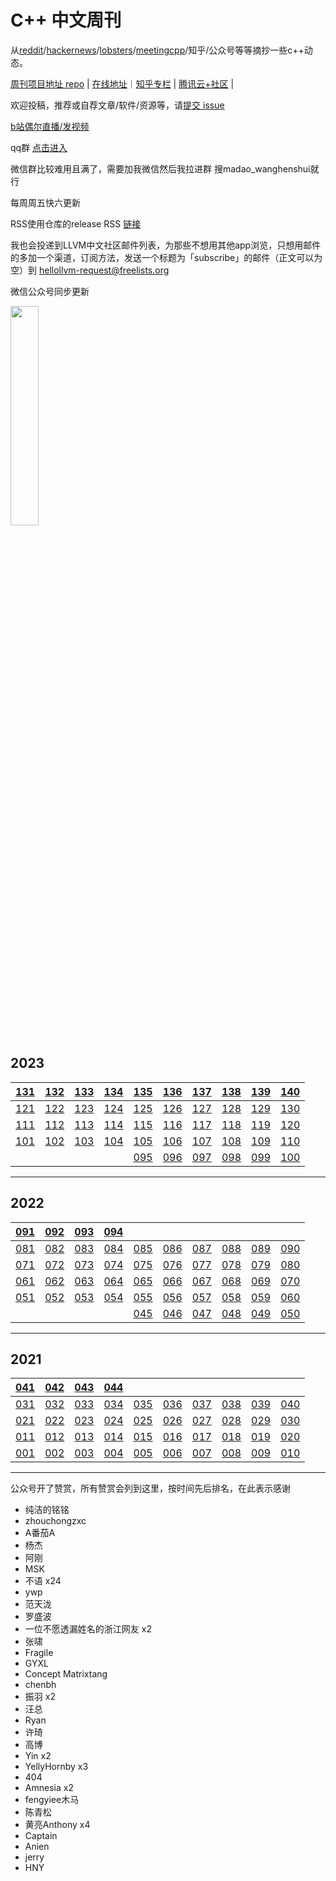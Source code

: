 # C++ 中文周刊

从[reddit](https://www.reddit.com/r/cpp/)/[hackernews](https://news.ycombinator.com/)/[lobsters](https://lobste.rs/)/[meetingcpp](https://www.meetingcpp.com/blog/blogroll/)/知乎/公众号等等摘抄一些c++动态。

[周刊项目地址 repo](https://github.com/wanghenshui/cppweeklynews) | [在线地址](https://wanghenshui.github.io/cppweeklynews/)｜[知乎专栏](https://www.zhihu.com/column/jieyaren) | [腾讯云+社区](https://cloud.tencent.com/developer/column/92884) |

欢迎投稿，推荐或自荐文章/软件/资源等，请[提交 issue](https://github.com/wanghenshui/cppweeklynews/issues)

[b站偶尔直播/发视频 ](https://space.bilibili.com/2332598)

qq群 [点击进入](https://qm.qq.com/q/6NGizNPyG4)

微信群比较难用且满了，需要加我微信然后我拉进群 搜madao_wanghenshui就行

每周周五快六更新

RSS使用仓库的release RSS [链接](https://github.com/wanghenshui/cppweeklynews/releases.atom)

我也会投递到LLVM中文社区邮件列表，为那些不想用其他app浏览，只想用邮件的多加一个渠道，订阅方法，发送一个标题为「subscribe」的邮件（正文可以为空）到 hellollvm-request@freelists.org

微信公众号同步更新

<img src="https://wanghenshui.github.io/cppweeklynews/assets/code.png" alt=""  width="30%">

## 2023

| [131](./posts/131.md) | [132](./posts/132.md)  | [133](./posts/133.md) | [134](./posts/134.md) |  [135](./posts/135.md)   |  [136](./posts/136.md)  |  [137](./posts/137.md) | [138](./posts/138.md) |  [139](./posts/139.md) | [140](./posts/140.md)                   |
| ------------------ | ------------------ | ------------------ | ------------------ | ------------------ | ------------------ | ------------------ | ------------------ | ------------------ | ------------------ |
| [121](./posts/121.md) | [122](./posts/122.md) | [123](./posts/123.md) | [124](./posts/124.md) |    [125](./posts/125.md) |   [126](./posts/126.md)                 |    [127](./posts/127.md)                |   [128](./posts/128.md)                 |   [129](./posts/129.md)                 |       [130](./posts/130.md)             |
| [111](./posts/111.md) | [112](./posts/112.md) | [113](./posts/113.md) | [114](./posts/114.md) | [115](./posts/115.md) | [116](./posts/116.md) | [117](./posts/117.md) | [118](./posts/118.md) | [119](./posts/119.md) | [120](./posts/120.md) |
| [101](./posts/101.md) | [102](./posts/102.md) | [103](./posts/103.md) | [104](./posts/104.md) | [105](./posts/105.md) | [106](./posts/106.md) | [107](./posts/107.md) | [108](./posts/108.md) | [109](./posts/109.md) | [110](./posts/110.md) |
|                    |                    |                    |                    | [095](./posts/095.md) | [096](./posts/096.md) | [097](./posts/097.md) | [098](./posts/098.md) | [099](./posts/099.md) | [100](./posts/100.md) |

---

## 2022

| [091](./posts/091.md) | [092](./posts/092.md) | [093](./posts/093.md) | [094](./posts/094.md) |                    |                    |                    |                    |                    |                    |
| ------------------ | ------------------ | ------------------ | ------------------ | ------------------ | ------------------ | ------------------ | ------------------ | ------------------ | ------------------ |
| [081](./posts/081.md) | [082](./posts/082.md) | [083](./posts/083.md) | [084](./posts/084.md) | [085](./posts/085.md) | [086](./posts/086.md) | [087](./posts/087.md) | [088](./posts/088.md) | [089](./posts/089.md) | [090](./posts/090.md) |
| [071](./posts/071.md) | [072](./posts/072.md) | [073](./posts/073.md) | [074](./posts/074.md) | [075](./posts/075.md) | [076](./posts/076.md) | [077](./posts/077.md) | [078](./posts/078.md) | [079](./posts/079.md) | [080](./posts/080.md) |
| [061](./posts/061.md) | [062](./posts/062.md) | [063](./posts/063.md) | [064](./posts/064.md) | [065](./posts/065.md) | [066](./posts/066.md) | [067](./posts/067.md) | [068](./posts/068.md) | [069](./posts/069.md) | [070](./posts/070.md) |
| [051](./posts/051.md) | [052](./posts/052.md) | [053](./posts/053.md) | [054](./posts/054.md) | [055](./posts/055.md) | [056](./posts/056.md) | [057](./posts/057.md) | [058](./posts/058.md) | [059](./posts/059.md) | [060](./posts/060.md) |
|                    |                    |                    |                    | [045](./posts/045.md) | [046](./posts/046.md) | [047](./posts/047.md) | [048](./posts/048.md) | [049](./posts/049.md) | [050](./posts/050.md) |

---

## 2021

| [041](./posts/041.md) | [042](./posts/042.md) | [043](./posts/043.md) | [044](./posts/044.md) |                    |                    |                    |                    |                    |                    |
| ------------------ | ------------------ | ------------------ | ------------------ | ------------------ | ------------------ | ------------------ | ------------------ | ------------------ | ------------------ |
| [031](./posts/031.md) | [032](./posts/032.md) | [033](./posts/033.md) | [034](./posts/034.md) | [035](./posts/035.md) | [036](./posts/036.md) | [037](./posts/037.md) | [038](./posts/038.md) | [039](./posts/039.md) | [040](./posts/040.md) |
| [021](./posts/021.md) | [022](./posts/022.md) | [023](./posts/023.md) | [024](./posts/024.md) | [025](./posts/025.md) | [026](./posts/026.md) | [027](./posts/027.md) | [028](./posts/028.md) | [029](./posts/029.md) | [030](./posts/030.md) |
| [011](./posts/011.md) | [012](./posts/012.md) | [013](./posts/013.md) | [014](./posts/014.md) | [015](./posts/015.md) | [016](./posts/016.md) | [017](./posts/017.md) | [018](./posts/018.md) | [019](./posts/019.md) | [020](./posts/020.md) |
| [001](./posts/001.md) | [002](./posts/002.md) | [003](./posts/003.md) | [004](./posts/004.md) | [005](./posts/005.md) | [006](./posts/006.md) | [007](./posts/007.md) | [008](./posts/008.md) | [009](./posts/009.md) | [010](./posts/010.md) |

---


公众号开了赞赏，所有赞赏会列到这里，按时间先后排名，在此表示感谢


- 纯洁的铭铭
- zhouchongzxc
- A番茄A
- 杨杰
- 阿刚
- MSK
- 不语 x24
- ywp
- 范天泷
- 罗盛波
- 一位不愿透漏姓名的浙江网友 x2
- 张啸
- Fragile
- GYXL
- Concept Matrixtang
- chenbh
- 振羽 x2
- 汪总
- Ryan
- 许琦
- 高博
- Yin x2
- YellyHornby x3
- 404
- Amnesia x2
- fengyiee木马
- 陈青松
- 黄亮Anthony x4
- Captain
- Anien
- jerry
- HNY